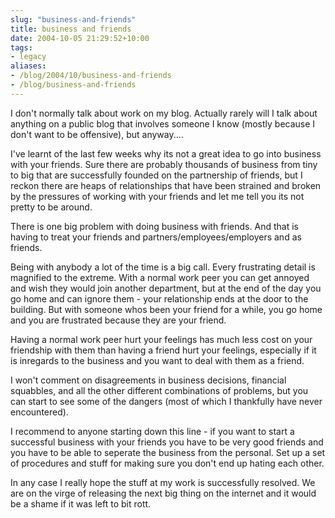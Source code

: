 ```yaml
---
slug: "business-and-friends"
title: business and friends
date: 2004-10-05 21:29:52+10:00
tags:
- legacy
aliases:
- /blog/2004/10/business-and-friends
- /blog/business-and-friends
---
```


I don't normally talk about work on my blog. Actually rarely will I talk about anything on a public blog that involves someone I know (mostly because I don't want to be offensive), but anyway....

I've learnt of the last few weeks why its not a great idea to go into business with your friends. Sure there are probably thousands of business from tiny to big that are successfully founded on the partnership of friends, but I reckon there are heaps of relationships that have been strained and broken by the pressures of working with your friends and let me tell you its not pretty to be around.

There is one big problem with doing business with friends.  And that is having to treat your friends and partners/employees/employers and as friends.

Being with anybody a lot of the time is a big call. Every frustrating detail is magnified to the extreme. With a normal work peer you can get annoyed and wish they would join another department, but at the end of the day you go home and can ignore them - your relationship ends at the door to the building. But with someone whos been your friend for a while, you go home and you are frustrated because they are your friend.

Having a normal work peer hurt your feelings has much less cost on your friendship with them than having a friend hurt your feelings, especially if it is inregards to the business and you want to deal with them as a friend.

I won't comment on disagreements in business decisions, financial squabbles, and all the other different combinations of problems, but you can start to see some of the dangers (most of which I thankfully have never encountered).

I recommend to anyone starting down this line - if you want to start a successful business with your friends you have to be very good friends and you have to be able to seperate the business from the personal. Set up a set of procedures and stuff for making sure you don't end up hating each other.

In any case I really hope the stuff at my work is successfully resolved. We are on the virge of releasing the next big thing on the internet and it would be a shame if it was left to bit rott.
